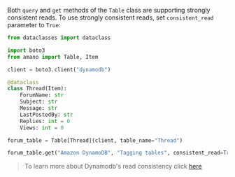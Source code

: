 Both `query` and `get` methods of the `Table` class are supporting strongly consistent reads. To use strongly consistent reads, set `consistent_read` parameter to `True`:

```python
from dataclasses import dataclass

import boto3
from amano import Table, Item

client = boto3.client("dynamodb")

@dataclass
class Thread(Item):
    ForumName: str
    Subject: str
    Message: str
    LastPostedBy: str
    Replies: int = 0
    Views: int = 0

forum_table = Table[Thread](client, table_name="Thread")

forum_table.get("Amazon DynamoDB", "Tagging tables", consistent_read=True)
```


> To learn more about Dynamodb's read consistency click [here](https://docs.aws.amazon.com/amazondynamodb/latest/developerguide/HowItWorks.ReadConsistency.html)
